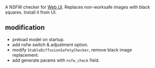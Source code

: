 A NSFW checker for [Web UI](https://github.com/AUTOMATIC1111/stable-diffusion-webui). Replaces non-worksafe images with black squares. Install it from UI.

## modification

- preload model on startup.
- add nsfw switch & adjustment option.
- modify `StableDiffusionSafetyChecker`, remove black image replacement.
- add generate params with `nsfw_check` field.
